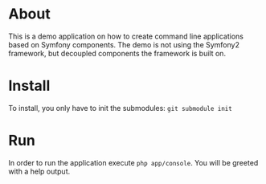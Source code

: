 # About

This is a demo application on how to create command line applications based on Symfony components.
The demo is not using the Symfony2 framework, but decoupled components the framework is built on.

# Install

To install, you only have to init the submodules: `git submodule init`

# Run

In order to run the application execute `php app/console`. You will be greeted with a help output.